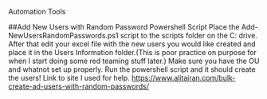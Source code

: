 Automation Tools

##Add New Users with Random Password Powershell Script
Place the Add-NewUsersRandomPasswords.ps1 script to the scripts folder on the C: drive. After that edit your excel file with the new users you would like created and place it in the Users Information folder.(This is poor practice on purpose for when I start doing some red teaming stuff later.) Make sure you have the OU and whatnot set up properly. Run the powershell script and it should create the users! Link to site I used for help. https://www.alitajran.com/bulk-create-ad-users-with-random-passwords/
